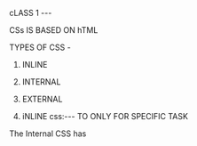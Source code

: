 cLASS 1 ---

CSs IS BASED ON hTML 

TYPES OF CSS - 

1. INLINE
2. INTERNAL 
3. EXTERNAL 

1. iNLINE css:--- TO ONLY FOR SPECIFIC TASK 

The Internal CSS has <style> tag in the <head> section of the HTML document. This CSS style is an effective way to style single pages. Using the CSS style for multiple web pages is time-consuming because we require placing the style on each web page.

We can use the internal CSS by using the following steps:

1. Firstly, open the HTML page and locate the <head>

2. Put the following code after the <head>

SYNATX : ---

<style type="text/css"> 

* iNLINE CSS is completely based on tags

* ctrl + ! === Html Tag body frame Shortkey 
 
 * style tag performs task by : 
 tag name 
 selector also 
 
 tag name : 
 h1
 {

 }

 selector :
 id:  # and its unique always 
 class: and ,we can call multiple





2. iNTERNAL cSs :--- 



3. EXTERNAL CSS :--- 


Que 1. - Create layout for 4 cards height and width both are same but colors are different ?
Ans : - 

   css-> height , width , border 

   4 css -> "
